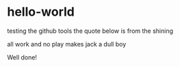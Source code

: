# hello-world
testing the github tools
the quote below is from the shining

all work and no play makes jack a dull boy

Well done!

